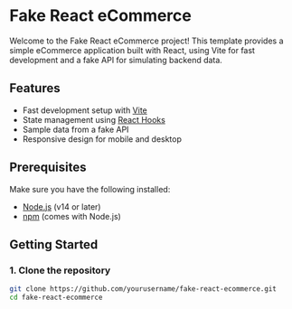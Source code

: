 # Fake React eCommerce

Welcome to the Fake React eCommerce project! This template provides a simple eCommerce application built with React, using Vite for fast development and a fake API for simulating backend data.

## Features

- Fast development setup with [Vite](https://vitejs.dev/)
- State management using [React Hooks](https://reactjs.org/docs/hooks-intro.html)
- Sample data from a fake API
- Responsive design for mobile and desktop

## Prerequisites

Make sure you have the following installed:

- [Node.js](https://nodejs.org/) (v14 or later)
- [npm](https://www.npmjs.com/) (comes with Node.js)

## Getting Started

### 1. Clone the repository

```bash
git clone https://github.com/yourusername/fake-react-ecommerce.git
cd fake-react-ecommerce
